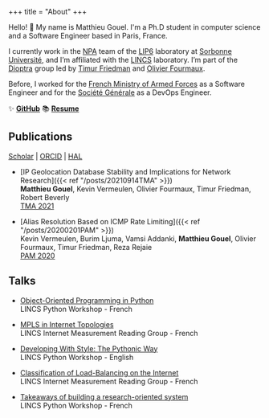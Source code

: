 +++
title = "About"
+++

Hello! 👋 My name is Matthieu Gouel. I'm a Ph.D student in computer science and a Software Engineer based in Paris, France.

I currently work in the [NPA](https://www.lip6.fr/recherche/team.php?acronyme=NPA) team of the [LIP6](https://www.lip6.fr) laboratory at [Sorbonne Université](https://www.sorbonne-universite.fr), and I’m affiliated with the [LINCS](https://www.lincs.fr) laboratory. I’m part of the [Dioptra](https://dioptra.io/about) group led by [Timur Friedman](https://orcid.org/0000-0002-1653-3552) and [Olivier Fourmaux](https://orcid.org/0000-0002-6885-9378).

Before, I worked for the [French Ministry of Armed Forces](https://www.defense.gouv.fr) as a Software Engineer and for the [Société Générale](https://particuliers.societegenerale.fr) as a DevOps Engineer.

✨ [**GitHub**](https://github.com/matthieugouel) 📚 [**Resume**](/pdf/resume.pdf)

## Publications

[Scholar](https://scholar.google.fr/citations?user=Ltb5srIAAAAJ&hl=fr&oi=sra) | [ORCID](https://orcid.org/0000-0003-0579-7023) | [HAL](https://hal.archives-ouvertes.fr/search/index/?q=%2A&authIdHal_s=matthieu-gouel&sort=producedDate_tdate+desc)

* [IP Geolocation Database Stability and Implications for Network Research]({{< ref "/posts/20210914TMA" >}})  
   **Matthieu Gouel**, Kevin Vermeulen, Olivier Fourmaux, Timur Friedman, Robert Beverly  
   [TMA 2021](https://tma.ifip.org)

* [Alias Resolution Based on ICMP Rate Limiting]({{< ref "/posts/20200201PAM" >}})  
   Kevin Vermeulen, Burim Ljuma, Vamsi Addanki, **Matthieu Gouel**, Olivier Fourmaux, Timur Friedman, Reza Rejaie  
   [PAM 2020](https://pam2020.cs.uoregon.edu)


## Talks

* [Object-Oriented Programming in Python](https://www.youtube.com/watch?v=xw_3erIudaM&t=2s)  
   LINCS Python Workshop - French

* [MPLS in Internet Topologies](https://www.youtube.com/watch?v=lTyAHubVF-I)  
   LINCS Internet Measurement Reading Group - French

* [Developing With Style: The Pythonic Way](https://www.youtube.com/watch?v=ygmoJz1A8Ig)  
   LINCS Python Workshop - English

* [Classification of Load-Balancing on the Internet](https://www.youtube.com/watch?v=tbEpqWaK75U&t=2s)  
   LINCS Internet Measurement Reading Group - French

* [Takeaways of building a research-oriented system](https://www.youtube.com/watch?v=ZdIgTk3vMOQ)  
   LINCS Python Workshop - French
